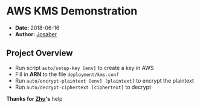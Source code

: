 # AWS KMS Demonstration

- **Date:** 2018-06-16
- **Author:** [Josaber](https://github.com/Josaber)

## Project Overview

- Run script `auto/setup-key [env]` to create a key in AWS
- Fill in **ARN** to the file `deployment/kms.conf`
- Run `auto/encrypt-plaintext [env] [plaintext]` to encrypt the plaintext
- Run `auto/decrypt-ciphertext [ciphertext]` to decrypt

**Thanks for [Zhu](https://github.com/sphoenix-zhu)'s** help
